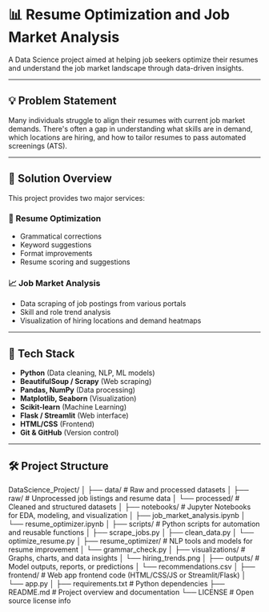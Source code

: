 # 📊 Resume Optimization and Job Market Analysis

A Data Science project aimed at helping job seekers optimize their resumes and understand the job market landscape through data-driven insights.

---

## 💡 Problem Statement

Many individuals struggle to align their resumes with current job market demands. There's often a gap in understanding what skills are in demand, which locations are hiring, and how to tailor resumes to pass automated screenings (ATS).

---

## 🧠 Solution Overview

This project provides two major services:

### 📝 Resume Optimization
- Grammatical corrections
- Keyword suggestions
- Format improvements
- Resume scoring and suggestions

### 📈 Job Market Analysis
- Data scraping of job postings from various portals
- Skill and role trend analysis
- Visualization of hiring locations and demand heatmaps

---

## 🔧 Tech Stack

- **Python** (Data cleaning, NLP, ML models)
- **BeautifulSoup / Scrapy** (Web scraping)
- **Pandas, NumPy** (Data processing)
- **Matplotlib, Seaborn** (Visualization)
- **Scikit-learn** (Machine Learning)
- **Flask / Streamlit** (Web interface)
- **HTML/CSS** (Frontend)
- **Git & GitHub** (Version control)

---

## 🛠️ Project Structure
DataScience_Project/ │ ├── data/ # Raw and processed datasets │ ├── raw/ # Unprocessed job listings and resume data │ └── processed/ # Cleaned and structured datasets │ ├── notebooks/ # Jupyter Notebooks for EDA, modeling, and visualization │ ├── job_market_analysis.ipynb │ └── resume_optimizer.ipynb │ ├── scripts/ # Python scripts for automation and reusable functions │ ├── scrape_jobs.py │ ├── clean_data.py │ └── optimize_resume.py │ ├── resume_optimizer/ # NLP tools and models for resume improvement │ └── grammar_check.py │ ├── visualizations/ # Graphs, charts, and data insights │ └── hiring_trends.png │ ├── outputs/ # Model outputs, reports, or predictions │ └── recommendations.csv │ ├── frontend/ # Web app frontend code (HTML/CSS/JS or Streamlit/Flask) │ └── app.py │ ├── requirements.txt # Python dependencies ├── README.md # Project overview and documentation └── LICENSE # Open source license info

